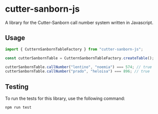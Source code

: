 # cutter-sanborn-js

A library for the Cutter-Sanborn call number system written in Javascript.

## Usage

```javascript
import { CutternSanbornTableFactory } from "cutter-sanborn-js";

const cutterSanbornTable = CutternSanbornTableFactory.createTable();

cutterSanbornTable.callNumber("lentino", "noemia") === 574; // true
cutterSanbornTable.callNumber("prado", "heloisa") === 896; // true
```

## Testing

To run the tests for this library, use the following command:

```bash
npm run test
```
